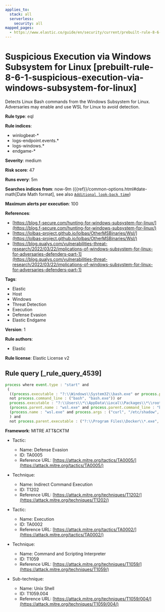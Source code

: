 ```yaml
---
applies_to:
  stack: all
  serverless:
    security: all
mapped_pages:
  - https://www.elastic.co/guide/en/security/current/prebuilt-rule-8-6-1-suspicious-execution-via-windows-subsystem-for-linux.html
---
```


# Suspicious Execution via Windows Subsystem for Linux [prebuilt-rule-8-6-1-suspicious-execution-via-windows-subsystem-for-linux]

Detects Linux Bash commands from the Windows Subsystem for Linux. Adversaries may enable and use WSL for Linux to avoid detection.

**Rule type**: eql

**Rule indices**:

* winlogbeat-*
* logs-endpoint.events.*
* logs-windows.*
* endgame-*

**Severity**: medium

**Risk score**: 47

**Runs every**: 5m

**Searches indices from**: now-9m ({{ref}}/common-options.html#date-math[Date Math format], see also [`Additional look-back time`](docs-content://solutions/security/detect-and-alert/create-detection-rule.md#rule-schedule))

**Maximum alerts per execution**: 100

**References**:

* [https://blog.f-secure.com/hunting-for-windows-subsystem-for-linux/](https://blog.f-secure.com/hunting-for-windows-subsystem-for-linux/)
* [https://lolbas-project.github.io/lolbas/OtherMSBinaries/Wsl/](https://lolbas-project.github.io/lolbas/OtherMSBinaries/Wsl/)
* [https://blog.qualys.com/vulnerabilities-threat-research/2022/03/22/implications-of-windows-subsystem-for-linux-for-adversaries-defenders-part-1](https://blog.qualys.com/vulnerabilities-threat-research/2022/03/22/implications-of-windows-subsystem-for-linux-for-adversaries-defenders-part-1)

**Tags**:

* Elastic
* Host
* Windows
* Threat Detection
* Execution
* Defense Evasion
* Elastic Endgame

**Version**: 1

**Rule authors**:

* Elastic

**Rule license**: Elastic License v2

## Rule query [_rule_query_4539]

```js
process where event.type : "start" and
 (
  ((process.executable : "?:\\Windows\\System32\\bash.exe" or process.pe.original_file_name == "Bash.exe") and
  not process.command_line : ("bash", "bash.exe")) or
  process.executable : "?:\\Users\\*\\AppData\\Local\\Packages\\*\\rootfs\\usr\\bin\\bash" or
  (process.parent.name : "wsl.exe" and process.parent.command_line : "bash*" and not process.name : "wslhost.exe") or
  (process.name : "wsl.exe" and process.args : ("curl", "/etc/shadow", "/etc/passwd", "cat","--system", "root", "-e", "--exec", "bash", "/mnt/c/*"))
  ) and
  not process.parent.executable : ("?:\\Program Files\\Docker\\*.exe", "?:\\Program Files (x86)\\Docker\\*.exe")
```

**Framework**: MITRE ATT&CKTM

* Tactic:

    * Name: Defense Evasion
    * ID: TA0005
    * Reference URL: [https://attack.mitre.org/tactics/TA0005/](https://attack.mitre.org/tactics/TA0005/)

* Technique:

    * Name: Indirect Command Execution
    * ID: T1202
    * Reference URL: [https://attack.mitre.org/techniques/T1202/](https://attack.mitre.org/techniques/T1202/)

* Tactic:

    * Name: Execution
    * ID: TA0002
    * Reference URL: [https://attack.mitre.org/tactics/TA0002/](https://attack.mitre.org/tactics/TA0002/)

* Technique:

    * Name: Command and Scripting Interpreter
    * ID: T1059
    * Reference URL: [https://attack.mitre.org/techniques/T1059/](https://attack.mitre.org/techniques/T1059/)

* Sub-technique:

    * Name: Unix Shell
    * ID: T1059.004
    * Reference URL: [https://attack.mitre.org/techniques/T1059/004/](https://attack.mitre.org/techniques/T1059/004/)



